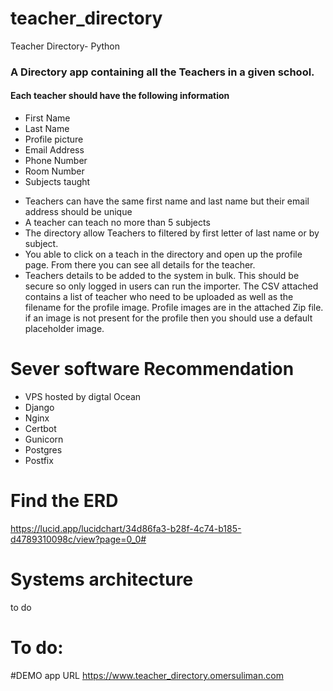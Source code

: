 # teacher_directory
Teacher Directory- Python


### A Directory app containing all the Teachers in a given school.
#### Each teacher should have the following information
  - First Name
  - Last Name
  - Profile picture
  - Email Address
  - Phone Number
  - Room Number
  - Subjects taught
* Teachers can have the same first name and last name but their email address should be unique
* A teacher can teach no more than 5 subjects
* The directory allow Teachers to filtered by first letter of last name or by subject.
* You able to click on a teach in the directory and open up the profile page. From there you
can see all details for the teacher.
* Teachers details to be added to the system in bulk. This should
be secure so only logged in users can run the importer.
The CSV attached contains a list of teacher who need to be uploaded as well as the filename for the
profile image. Profile images are in the attached Zip file.
if an image is not present for the profile then you should use a default placeholder image.

# Sever software Recommendation
 -  VPS hosted by digtal Ocean 
 -  Django
 -  Nginx
 -  Certbot
 -  Gunicorn
 -  Postgres
 -  Postfix
  
# Find the ERD
https://lucid.app/lucidchart/34d86fa3-b28f-4c74-b185-d4789310098c/view?page=0_0#
# Systems architecture
 to do 


# To do:

#DEMO app URL
 https://www.teacher_directory.omersuliman.com
